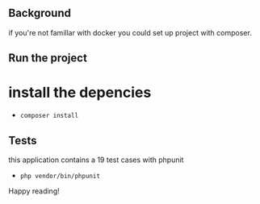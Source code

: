 ## Background

if you're not famillar with docker you could set up project with composer.

## Run the project
# install the depencies
- `composer install`

## Tests
this application contains a 19 test cases with phpunit
- `php vendor/bin/phpunit`

Happy reading!
